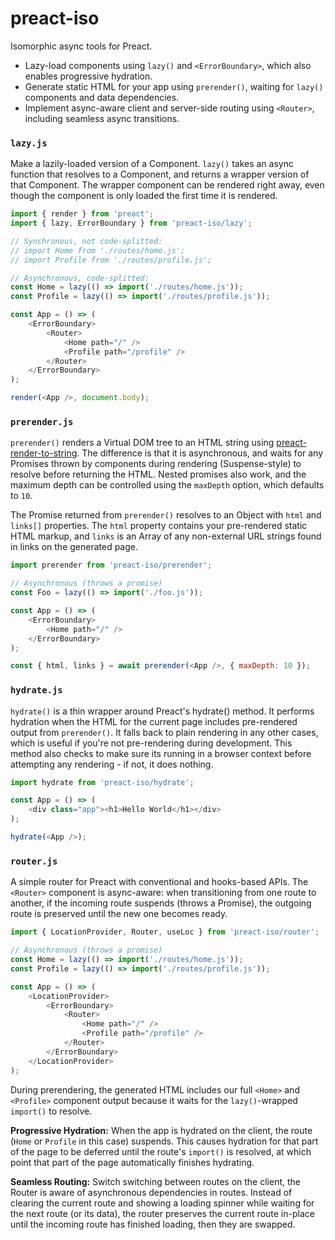 # preact-iso

Isomorphic async tools for Preact.

- Lazy-load components using `lazy()` and `<ErrorBoundary>`, which also enables progressive hydration.
- Generate static HTML for your app using `prerender()`, waiting for `lazy()` components and data dependencies.
- Implement async-aware client and server-side routing using `<Router>`, including seamless async transitions.

### `lazy.js`

Make a lazily-loaded version of a Component.
`lazy()` takes an async function that resolves to a Component, and returns a wrapper version of that Component. The wrapper component can be rendered right away, even though the component is only loaded the first time it is rendered.

```js
import { render } from 'preact';
import { lazy, ErrorBoundary } from 'preact-iso/lazy';

// Synchronous, not code-splitted:
// import Home from './routes/home.js';
// import Profile from './routes/profile.js';

// Asynchronous, code-splitted:
const Home = lazy(() => import('./routes/home.js'));
const Profile = lazy(() => import('./routes/profile.js'));

const App = () => (
	<ErrorBoundary>
		<Router>
			<Home path="/" />
			<Profile path="/profile" />
		</Router>
	</ErrorBoundary>
);

render(<App />, document.body);
```

### `prerender.js`

`prerender()` renders a Virtual DOM tree to an HTML string using [preact-render-to-string](https://github.com/preactjs/preact-render-to-string). The difference is that it is asynchronous, and waits for any Promises thrown by components during rendering (Suspense-style) to resolve before returning the HTML. Nested promises also work, and the maximum depth can be controlled using the `maxDepth` option, which defaults to `10`.

The Promise returned from `prerender()` resolves to an Object with `html` and `links[]` properties. The `html` property contains your pre-rendered static HTML markup, and `links` is an Array of any non-external URL strings found in links on the generated page.

```js
import prerender from 'preact-iso/prerender';

// Asynchronous (throws a promise)
const Foo = lazy(() => import('./foo.js'));

const App = () => (
	<ErrorBoundary>
		<Home path="/" />
	</ErrorBoundary>
);

const { html, links } = await prerender(<App />, { maxDepth: 10 });
```

### `hydrate.js`

`hydrate()` is a thin wrapper around Preact's hydrate() method. It performs hydration when the HTML for the current page includes pre-rendered output from `prerender()`. It falls back to plain rendering in any other cases, which is useful if you're not pre-rendering during development. This method also checks to make sure its running in a browser context before attempting any rendering - if not, it does nothing.

```js
import hydrate from 'preact-iso/hydrate';

const App = () => (
	<div class="app"><h1>Hello World</h1></div>
);

hydrate(<App />);
```

### `router.js`

A simple router for Preact with conventional and hooks-based APIs. The `<Router>` component is async-aware: when transitioning from one route to another, if the incoming route suspends (throws a Promise), the outgoing route is preserved until the new one becomes ready.

```js
import { LocationProvider, Router, useLoc } from 'preact-iso/router';

// Asynchronous (throws a promise)
const Home = lazy(() => import('./routes/home.js'));
const Profile = lazy(() => import('./routes/profile.js'));

const App = () => (
	<LocationProvider>
		<ErrorBoundary>
			<Router>
				<Home path="/" />
				<Profile path="/profile" />
			</Router>
		</ErrorBoundary>
	</LocationProvider>
);
```

During prerendering, the generated HTML includes our full `<Home>` and `<Profile>` component output because it waits for the `lazy()`-wrapped `import()` to resolve.

**Progressive Hydration:** When the app is hydrated on the client, the route (`Home` or `Profile` in this case) suspends. This causes hydration for that part of the page to be deferred until the route's `import()` is resolved, at which point that part of the page automatically finishes hydrating.

**Seamless Routing:** Switch switching between routes on the client, the Router is aware of asynchronous dependencies in routes. Instead of clearing the current route and showing a loading spinner while waiting for the next route (or its data), the router preserves the current route in-place until the incoming route has finished loading, then they are swapped.
